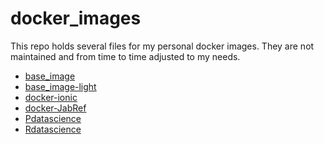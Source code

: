 # docker_images

This repo holds several files for my personal docker images.
They are not maintained and from time to time adjusted to my needs.

- [base_image](./base_image/)
- [base_image-light](./base_image-light/)
- [docker-ionic](./docker-ionic/)
- [docker-JabRef](./docker-JabRef/)
- [Pdatascience](./Pdatascience/)
- [Rdatascience](./Rdatascience/)
